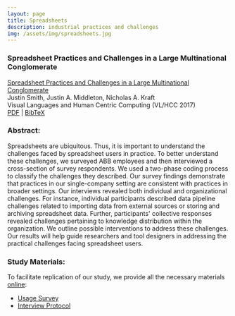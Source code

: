 ```yaml
---
layout: page
title: Spreadsheets 
description: industrial practices and challenges
img: /assets/img/spreadsheets.jpg
---
```


### Spreadsheet Practices and Challenges in a Large Multinational Conglomerate
[Spreadsheet Practices and Challenges in a Large Multinational Conglomerate](http://www4.ncsu.edu/~jssmit11/Publications/VLHCC17_Spreadsheets.pdf)  
Justin Smith, Justin A. Middleton, Nicholas A. Kraft  
Visual Languages and Human Centric Computing (VL/HCC 2017)  
[PDF](http://www4.ncsu.edu/~jssmit11/Publications/VLHCC17_Spreadsheets.pdf) | [BibTeX](http://www4.ncsu.edu/~jssmit11/projects/abb_spreadsheets/spreadsheetMaterials.txt)


### Abstract:
Spreadsheets are ubiquitous. Thus, it is important to understand the challenges faced by spreadsheet users in practice. To better understand these challenges, we surveyed ABB employees and then interviewed a cross-section of survey respondents. We used a two-phase coding process to classify the challenges they described. Our survey findings demonstrate that practices in our single-company setting are consistent with practices in broader settings. Our interviews revealed both individual and organizational challenges. For instance, individual participants described data pipeline challenges related to importing data from external sources or storing and archiving spreadsheet data. Further, participants' collective responses revealed challenges pertaining to knowledge distribution within the organization. We outline possible interventions to address these challenges. Our results will help guide researchers and tool designers in addressing the practical challenges facing spreadsheet users.


### Study Materials:
To facilitate replication of our study, we provide all the necessary materials [online](https://figshare.com/projects/Spreadsheet_Practices_and_Challenges_in_a_Large_Multinational_Conglomerate/22642):  

- [Usage Survey](https://figshare.com/articles/ABB_Spreadsheet_Interview_Protocol/5113360)
- [Interview Protocol](https://figshare.com/articles/Usage_Survey/5113354)

